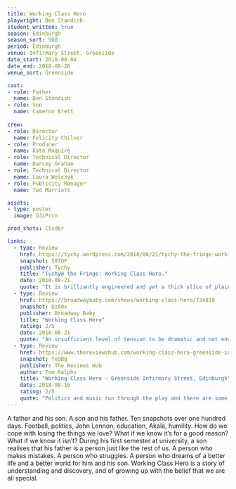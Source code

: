 ```yaml
---
title: Working Class Hero
playwright: Ben Standish
student_written: true
season: Edinburgh
season_sort: 560
period: Edinburgh
venue: Infirmary Street, Greenside
date_start: 2018-08-04
date_end: 2018-08-26
venue_sort: Greenside

cast: 
- role: Father 
  name: Ben Standish 
- role: Son
  name: Cameron Brett 
  
crew:
- role: Director 
  name: Felicity Chilver 
- role: Producer
  name: Kate Maguire
- role: Technical Director
  name: Darcey Graham
- role: Technical Director
  name: Laura Wolczyk
- role: Publicity Manager
  name: Ted Marriott

assets:
- type: poster
  image: GJzPrcn

prod_shots: CSsd6r

links:
  - type: Review
    href: https://tychy.wordpress.com/2018/08/21/tychy-the-fringe-working-class-hero/
    snapshot: 58TOP
    publisher: Tychy
    title: "Tychy@ the Fringe: Working Class Hero."
    date: 2018-08-21
    quote: "It is brilliantly engineered and yet a thick slice of plain life, like a Dutch kitchen scene that shows no hint of the skill that had put it on the canvas."
  - type: Review
    href: https://broadwaybaby.com/shows/working-class-hero/734019
    snapshot: DzA0x
    publisher: Broadway Baby
    title: "Working Class Hero"
    rating: 2/5
    date: 2018-08-21
    quote: "An insufficient level of tension to be dramatic and not enough of everything else to be interesting."
  - type: Review
    href: https://www.thereviewshub.com/working-class-hero-greenside-infirmary-street-edinburgh/
    snapshot: YeOBg
    publisher: The Reviews Hub
    author: Tom Ralphs
    title: "Working Class Hero – Greenside Infirmary Street, Edinburgh"
    date: 2018-08-16
    rating: 2/5
    quote: "Politics and music run through the play and there are some interesting observations that show that while political music has evolved since Lennon’s time the fundamentals remain the same."
---
```


A father and his son. A son and his father.  Ten snapshots over one hundred days. Football, politics, John Lennon, education, Akala, humility.  How do we cope with losing the things we love?  What if we know it’s for a good reason?  What if we know it isn’t?  During his first semester at university, a son realises that his father is a person just like the rest of us.  A person who makes mistakes.  A person who struggles.  A person who dreams of a better life and a better world for him and his son.  Working Class Hero is a story of understanding and discovery, and of growing up with the belief that we are all special.
